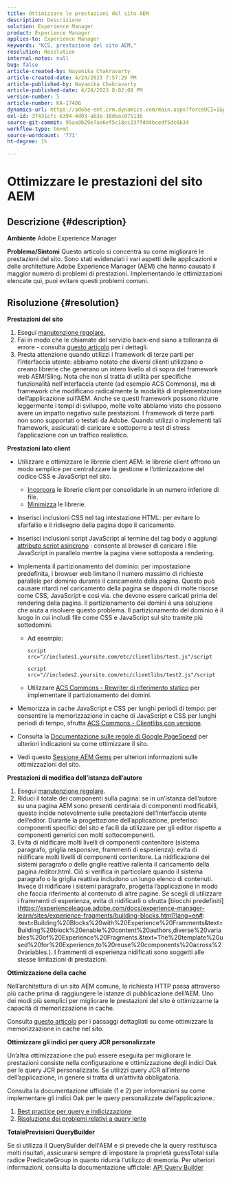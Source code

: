 ```yaml
---
title: Ottimizzare le prestazioni del sito AEM
description: Descrizione
solution: Experience Manager
product: Experience Manager
applies-to: Experience Manager
keywords: "KCS, prestazione del sito AEM,"
resolution: Resolution
internal-notes: null
bug: false
article-created-by: Nayanika Chakravarty
article-created-date: 4/24/2023 7:57:29 PM
article-published-by: Nayanika Chakravarty
article-published-date: 4/24/2023 8:02:08 PM
version-number: 5
article-number: KA-17486
dynamics-url: https://adobe-ent.crm.dynamics.com/main.aspx?forceUCI=1&pagetype=entityrecord&etn=knowledgearticle&id=cd56c33a-dae2-ed11-a7c7-6045bd006239
exl-id: 3f431cfc-6394-4d03-ab3e-38deac075136
source-git-commit: 95aa9b29e7ae6ef5c18cc237fdd4bcedf5dc0b34
workflow-type: tm+mt
source-wordcount: '771'
ht-degree: 1%

---
```


# Ottimizzare le prestazioni del sito AEM

## Descrizione {#description}

<b>Ambiente</b>
Adobe Experience Manager


<b>Problema/Sintomi</b>
Questo articolo si concentra su come migliorare le prestazioni del sito. Sono stati evidenziati i vari aspetti delle applicazioni e delle architetture Adobe Experience Manager (AEM) che hanno causato il maggior numero di problemi di prestazioni. Implementando le ottimizzazioni elencate qui, puoi evitare questi problemi comuni.


## Risoluzione {#resolution}


<b>Prestazioni del sito</b>

1. Esegui [manutenzione regolare.](https://experienceleague.adobe.com/docs/experience-manager-cloud-service/content/operations/maintenance.html?lang=it)
2. Fai in modo che le chiamate del servizio back-end siano a tolleranza di errore - consulta [questo articolo](https://helpx.adobe.com/experience-manager/kb/backend-web-service-call-blocking-threads-AEM.html) per i dettagli.
3. Presta attenzione quando utilizzi i framework di terze parti per l’interfaccia utente: abbiamo notato che diversi clienti utilizzano o creano librerie che generano un intero livello al di sopra del framework web AEM/Sling. Nota che non si tratta di utilità per specifiche funzionalità nell’interfaccia utente (ad esempio ACS Commons), ma di framework che modificano radicalmente la modalità di implementazione dell’applicazione sull’AEM. Anche se questi framework possono ridurre leggermente i tempi di sviluppo, molte volte abbiamo visto che possono avere un impatto negativo sulle prestazioni.
I framework di terze parti non sono supportati o testati da Adobe. Quando utilizzi o implementi tali framework, assicurati di caricare e sottoporre a test di stress l’applicazione con un traffico realistico.


<b>Prestazioni lato client</b>

- Utilizzare e ottimizzare le librerie client AEM: le librerie client offrono un modo semplice per centralizzare la gestione e l’ottimizzazione del codice CSS e JavaScript nel sito.

   - [Incorpora](https://experienceleague.adobe.com/docs/experience-manager-release-information/aem-release-updates/previous-updates/aem-previous-versions.html?lang=it) le librerie client per consolidarle in un numero inferiore di file.
   - [Minimizza](https://experienceleague.adobe.com/docs/experience-manager-release-information/aem-release-updates/previous-updates/aem-previous-versions.html?lang=it) le librerie.
- Inserisci inclusioni CSS nel tag intestazione HTML: per evitare lo sfarfallio e il ridisegno della pagina dopo il caricamento.
- Inserisci inclusioni script JavaScript al termine del tag body o aggiungi [attributo script asincrono](https://github.com/nateyolles/aem-clientlib-async) : consente al browser di caricare i file JavaScript in parallelo mentre la pagina viene sottoposta a rendering.
- Implementa il partizionamento del dominio: per impostazione predefinita, i browser web limitano il numero massimo di richieste parallele per dominio durante il caricamento della pagina. Questo può causare ritardi nel caricamento della pagina se disponi di molte risorse come CSS, JavaScript e così via. che devono essere caricati prima del rendering della pagina. Il partizionamento dei domini è una soluzione che aiuta a risolvere questo problema. Il partizionamento del dominio è il luogo in cui includi file come CSS e JavaScript sul sito tramite più sottodomini.

   - Ad esempio:

     ```
     script src="//includes1.yoursite.com/etc/clientlibs/test.js"/script
     ```



     ```
     script src="//includes2.yoursite.com/etc/clientlibs/test2.js"/script
     ```

   - Utilizzare [ACS Commons - Rewriter di riferimento statico](https://adobe-consulting-services.github.io/acs-aem-commons/features/utils-and-apis/static-reference-rewriter/index.html) per implementare il partizionamento dei domini.
- Memorizza in cache JavaScript e CSS per lunghi periodi di tempo: per consentire la memorizzazione in cache di JavaScript e CSS per lunghi periodi di tempo, sfrutta [ACS Commons - Clientlibs con versione](https://adobe-consulting-services.github.io/acs-aem-commons/features/versioned-clientlibs/index.html).
- Consulta la [Documentazione sulle regole di Google PageSpeed](https://developers.google.com/speed/docs/insights/rules) per ulteriori indicazioni su come ottimizzare il sito.
- Vedi questo [Sessione AEM Gems](https://experienceleague.adobe.com/?lang=it#home) per ulteriori informazioni sulle ottimizzazioni del sito.


<b>Prestazioni di modifica dell’istanza dell’autore</b>

1. Esegui [manutenzione regolare](https://experienceleague.adobe.com/docs/experience-manager-cloud-service/content/operations/maintenance.html?lang=it).
2. Riduci il totale dei componenti sulla pagina: se in un’istanza dell’autore su una pagina AEM sono presenti centinaia di componenti modificabili, questo incide notevolmente sulle prestazioni dell’interfaccia utente dell’editor. Durante la progettazione dell’applicazione, preferisci componenti specifici del sito e facili da utilizzare per gli editor rispetto a componenti generici con molti sottocomponenti.
3. Evita di nidificare molti livelli di componenti contenitore (sistema paragrafo, griglia responsive, frammenti di esperienza): evita di nidificare molti livelli di componenti contenitore. La nidificazione dei sistemi paragrafo o delle griglie reattive rallenta il caricamento della pagina /editor.html. Ciò si verifica in particolare quando il sistema paragrafo o la griglia reattiva includono un lungo elenco di contenuti. Invece di nidificare i sistemi paragrafo, progetta l’applicazione in modo che faccia riferimento al contenuto di altre pagine. Se scegli di utilizzare i frammenti di esperienza, evita di nidificarli o sfrutta [blocchi predefiniti](https://experienceleague.adobe.com/docs/experience-manager-learn/sites/experience-fragments/building-blocks.html?lang=en#: :text=Building%20Blocks%20with%20Experience%20Framments&amp;text=Building%20block%20enable%20content%20authors,diverse%20variables%20of%20Experience%20Fragments.&amp;text=The%20template%20used%20for%20Experience,to%20reuse%20components%20across%20variables.). I frammenti di esperienza nidificati sono soggetti alle stesse limitazioni di prestazioni.


<b>Ottimizzazione della cache</b>

Nell’architettura di un sito AEM comune, la richiesta HTTP passa attraverso più cache prima di raggiungere le istanze di pubblicazione dell’AEM. Uno dei modi più semplici per migliorare le prestazioni del sito è ottimizzarne la capacità di memorizzazione in cache.

Consulta [questo articolo](https://experienceleague.adobe.com/docs/experience-cloud-kcs/kbarticles/KA-17461.html?lang=en) per i passaggi dettagliati su come ottimizzare la memorizzazione in cache nel sito.

<b>Ottimizzare gli indici per query JCR personalizzate</b>

Un’altra ottimizzazione che può essere eseguita per migliorare le prestazioni consiste nella configurazione e ottimizzazione degli indici Oak per le query JCR personalizzate. Se utilizzi query JCR all’interno dell’applicazione, in genere si tratta di un’attività obbligatoria.

Consulta la documentazione ufficiale (1 e 2) per informazioni su come implementare gli indici Oak per le query personalizzate dell’applicazione.:

1. [Best practice per query e indicizzazione](https://experienceleague.adobe.com/docs/experience-manager-65/deploying/practices/best-practices-for-queries-and-indexing.html?lang=en)
2. [Risoluzione dei problemi relativi a query lente](https://experienceleague.adobe.com/docs/experience-manager-65/developing/bestpractices/troubleshooting-slow-queries.html?lang=en)


<b>TotalePrevisioni QueryBuilder</b>

Se si utilizza il QueryBuilder dell&#39;AEM e si prevede che la query restituisca molti risultati, assicurarsi sempre di impostare la proprietà guessTotal sulla radice PredicateGroup in quanto ridurrà l&#39;utilizzo di memoria. Per ulteriori informazioni, consulta la documentazione ufficiale: [API Query Builder](https://experienceleague.adobe.com/docs/experience-manager-65/developing/platform/query-builder/querybuilder-api.html?lang=en#using-p-guesstotal-to-return-the-results)
